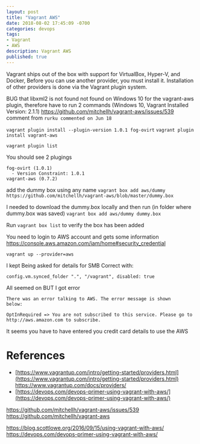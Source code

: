 ```yaml
---
layout: post
title: "Vagrant AWS"
date: 2018-08-02 17:45:09 -0700
categories: devops
tags: 
- Vagrant
- AWS
description: Vagrant AWS
published: true
---
```



Vagrant ships out of the box with support for VirtualBox, Hyper-V, and Docker,
Before you can use another provider, you must install it. Installation of other providers is done via the Vagrant plugin system.

BUG that libxml2 is not found not found on Windows 10 for the vagrant-aws plugin, therefore have to run 2 commands (Windows 10, Vagrant Installed Version: 2.1.1) 
https://github.com/mitchellh/vagrant-aws/issues/539 comment from `rurku commented on Jun 18`

`vagrant plugin install --plugin-version 1.0.1 fog-ovirt`
`vagrant plugin install vagrant-aws`

`vagrant plugin list`

You should see 2 plugings 

```
fog-ovirt (1.0.1)
  - Version Constraint: 1.0.1
vagrant-aws (0.7.2)
```

add the dummy box using any name
`vagrant box add aws/dummy https://github.com/mitchellh/vagrant-aws/blob/master/dummy.box`

I needed to download the dummy.box locally and then run (in folder where dummy.box was saved) 
`vagrant box add aws/dummy dummy.box`

Run 
`vagrant box list`
to verify the box has been added 


You need to login to AWS account and gets some information 
https://console.aws.amazon.com/iam/home#security_credential



`vagrant up --provider=aws`


I kept Being asked for details for SMB Correct with:
```
config.vm.synced_folder ".", "/vagrant", disabled: true  
```

All seemed on BUT I got error
```
There was an error talking to AWS. The error message is shown
below:

OptInRequired => You are not subscribed to this service. Please go to http://aws.amazon.com to subscribe.
```
It seems you have to have entered you credit card details to use the AWS



References
===



- [https://www.vagrantup.com/intro/getting-started/providers.html](https://www.vagrantup.com/intro/getting-started/providers.html)
https://www.vagrantup.com/docs/providers/
- [https://devops.com/devops-primer-using-vagrant-with-aws/](https://devops.com/devops-primer-using-vagrant-with-aws/)

https://github.com/mitchellh/vagrant-aws/issues/539
https://github.com/mitchellh/vagrant-aws

https://blog.scottlowe.org/2016/09/15/using-vagrant-with-aws/
https://devops.com/devops-primer-using-vagrant-with-aws/

